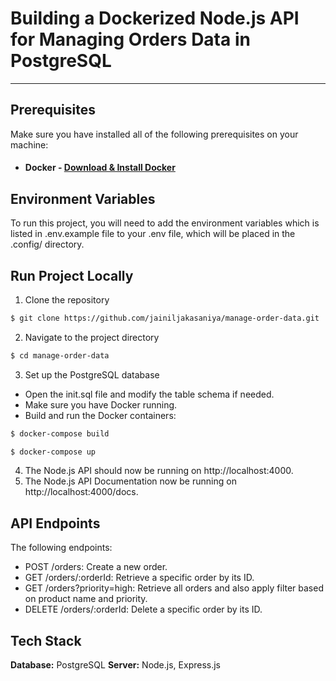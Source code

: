 # Building a Dockerized Node.js API for Managing Orders Data in PostgreSQL
---
## Prerequisites

Make sure you have installed all of the following prerequisites on your machine:

- #### Docker - [Download & Install Docker](https://www.docker.com/products/docker-desktop/) 
## Environment Variables

To run this project, you will need to add the environment variables which is listed in .env.example file to your .env file, which will be placed in the .config/ directory.

## Run Project Locally

1. Clone the repository

```bash
$ git clone https://github.com/jainiljakasaniya/manage-order-data.git
```

2. Navigate to the project directory

```bash
$ cd manage-order-data
```

3. Set up the PostgreSQL database

- Open the init.sql file and modify the table schema if needed.
- Make sure you have Docker running.
- Build and run the Docker containers:

```bash
$ docker-compose build
```
```bash
$ docker-compose up
```

4. The Node.js API should now be running on http://localhost:4000.
5. The Node.js API Documentation now be running on http://localhost:4000/docs.

## API Endpoints

The following endpoints:

- POST /orders: Create a new order.
- GET /orders/:orderId: Retrieve a specific order by its ID.
- GET /orders?priority=high: Retrieve all orders and also apply filter based on product name and priority.
- DELETE /orders/:orderId: Delete a specific order by its ID.
## Tech Stack

**Database:** PostgreSQL
**Server:** Node.js, Express.js